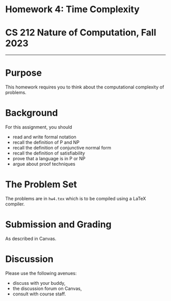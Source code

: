 # Homework 4: Time Complexity
# CS 212 Nature of Computation, Fall 2023

---

# Purpose

This homework requires you to think about the computational complexity of problems.

# Background

For this assignment, you should
- read and write formal notation
- recall the definition of P and NP
- recall the definition of conjunctive normal form
- recall the definition of satisfiability
- prove that a language is in P or NP
- argue about proof techniques

# The Problem Set

The problems are in `hw4.tex` which is to be compiled using a LaTeX compiler.

# Submission and Grading

As described in Canvas.

# Discussion

Please use the following avenues:

- discuss with your buddy,
- the discussion forum on Canvas,
- consult with course staff.
